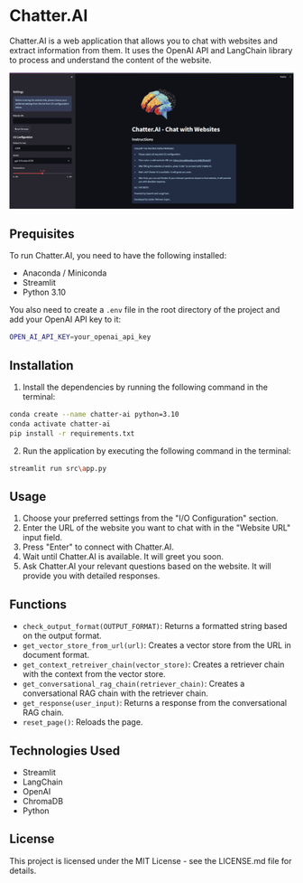 # Chatter.AI
Chatter.AI is a web application that allows you to chat with websites and extract information from them. It uses the OpenAI API and LangChain library to process and understand the content of the website.

![Chatter AI Demo](https://github.com/SR-Sujon/Chatter-AI/blob/main/public/Chatter-ai-Cover.png)

## Prequisites
To run Chatter.AI, you need to have the following installed:
* Anaconda / Miniconda
* Streamlit
* Python 3.10

You also need to create a `.env` file in the root directory of the project and add your OpenAI API key to it:

```bash
OPEN_AI_API_KEY=your_openai_api_key
```
## Installation
1. Install the dependencies by running the following command in the terminal:

```bash
conda create --name chatter-ai python=3.10
conda activate chatter-ai
pip install -r requirements.txt
```

2. Run the application by executing the following command in the terminal:

```bash
streamlit run src\app.py
```

## Usage

1. Choose your preferred settings from the "I/O Configuration" section.
2. Enter the URL of the website you want to chat with in the "Website URL" input field.
3. Press "Enter" to connect with Chatter.AI.
4. Wait until Chatter.AI is available. It will greet you soon.
5. Ask Chatter.AI your relevant questions based on the website. It will provide you with detailed responses.

## Functions

* `check_output_format(OUTPUT_FORMAT)`: Returns a formatted string based on the output format.
* `get_vector_store_from_url(url)`: Creates a vector store from the URL in document format.
* `get_context_retreiver_chain(vector_store)`: Creates a retriever chain with the context from the vector store.
* `get_conversational_rag_chain(retriever_chain)`: Creates a conversational RAG chain with the retriever chain.
* `get_response(user_input)`: Returns a response from the conversational RAG chain.
* `reset_page()`: Reloads the page.

## Technologies Used
* Streamlit
* LangChain
* OpenAI
* ChromaDB
* Python

## License
This project is licensed under the MIT License - see the LICENSE.md file for details.